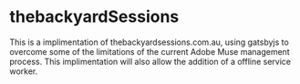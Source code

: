 # thebackyardSessions

This is a implimentation of thebackyardsessions.com.au, using gatsbyjs to overcome some of the limitations of the current Adobe Muse management process. This implimentation will also allow the addition of a offline service worker.
